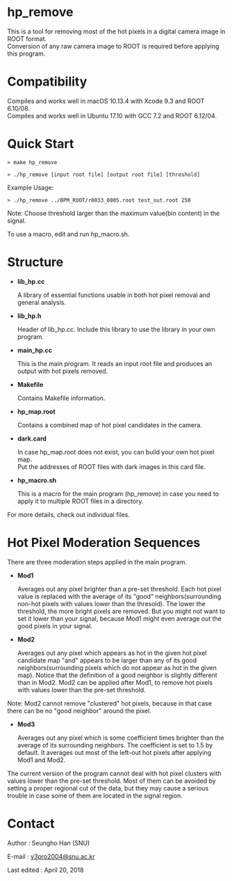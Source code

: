 hp_remove
=========

This is a tool for removing most of the hot pixels in a digital camera image in ROOT format.  
Conversion of any raw camera image to ROOT is required before applying this program.



Compatibility
=============


Compiles and works well in macOS 10.13.4 with Xcode 9.3 and ROOT 6.10/08.  
Compiles and works well in Ubuntu 17.10 with GCC 7.2 and ROOT 6.12/04.



Quick Start
===========

```
> make hp_remove
```
```
> ./hp_remove [input root file] [output root file] [threshold]
```

Example Usage:
```
> ./hp_remove ../BPM_ROOT/r0033_0005.root test_out.root 250
```

Note: Choose threshold larger than the maximum value(bin content) in the signal.

To use a macro, edit and run hp_macro.sh.


Structure
=========

* **lib_hp.cc**

	A library of essential functions usable in both hot pixel removal and general analysis.

* **lib_hp.h**

	Header of lib_hp.cc. Include this library to use the library in your own program.		 

* **main_hp.cc**

	This is the main program. It reads an input root file and produces an output with hot pixels removed. 

* **Makefile**

	Contains Makefile information.

* **hp_map.root**

	 Contains a combined map of hot pixel candidates in the camera.

* **dark.card**

	In case hp_map.root does not exist, you can build your own hot pixel map.   
	Put the addresses of ROOT files with dark images in this card file.

* **hp_macro.sh**

	This is a macro for the main program (hp_remove) in case you need to apply it to multiple ROOT files in a directory.

For more details, check out individual files. 



Hot Pixel Moderation Sequences
===============================

There are three moderation steps applied in the main program.

* **Mod1**

	Averages out any pixel brighter than a pre-set threshold. Each hot pixel value is replaced with the average of its "good" neighbors(surrounding non-hot pixels with values lower than the thresold). The lower the threshold, the more bright pixels are removed. But you might not want to set it lower than your signal, because Mod1 might even average out the good pixels in your signal. 

* **Mod2**
	
	Averages out any pixel which appears as hot in the given hot pixel candidate map "and" appears to be larger than any of its good neighbors(surrounding pixels which do not appear as hot in the given map). Notice that the definition of a good neighbor is slightly different than in Mod2. Mod2 can be applied after Mod1, to remove hot pixels with values lower than the pre-set threshold. 

Note: Mod2 cannot remove "clustered" hot pixels, because in that case there can be no "good neighbor" around the pixel.

* **Mod3**

	Averages out any pixel which is some coefficient times brighter than the average of its surrounding neighbors. The coefficient is set to 1.5 by default. It averages out most of the left-out hot pixels after applying Mod1 and Mod2.

The current version of the program cannot deal with hot pixel clusters with values lower than the pre-set threshold. Most of them can be avoided by setting a proper regional cut of the data, but they may cause a serious trouble in case some of them are located in the signal region.



Contact
===========================

Author : Seungho Han (SNU)

E-mail : v3pro2004@snu.ac.kr

Last edited : April 20, 2018


